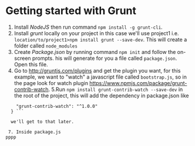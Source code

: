 # Getting started with Grunt #

1. Install *NodeJS* then run command `npm install -g grunt-cli`.
2. Install *grunt* locally on your project in this case we'll use project1 i.e. `location/to/project1>npm install grunt --save-dev`. This will create a folder called `node_modules`
3. Create *Package.json* by running command `npm init` and follow the on-screen prompts. his will generate for you a file called `package.json`. Open this file.
4. Go to http://gruntjs.com/plugins and get the plugin you want, for this example, we want to "watch" a javascript file called `bootstrap.js`, so in the page look for watch plugin https://www.npmjs.com/package/grunt-contrib-watch.
5.Run `npm install grunt-contrib-watch --save-dev` in the root of the project, this will add the dependency in package.json like

``` "devDependencies": {
    "grunt-contrib-watch": "^1.0.0"
  } ```
  
  we'll get to that later.
  
 7. Inside package.js
pppp
